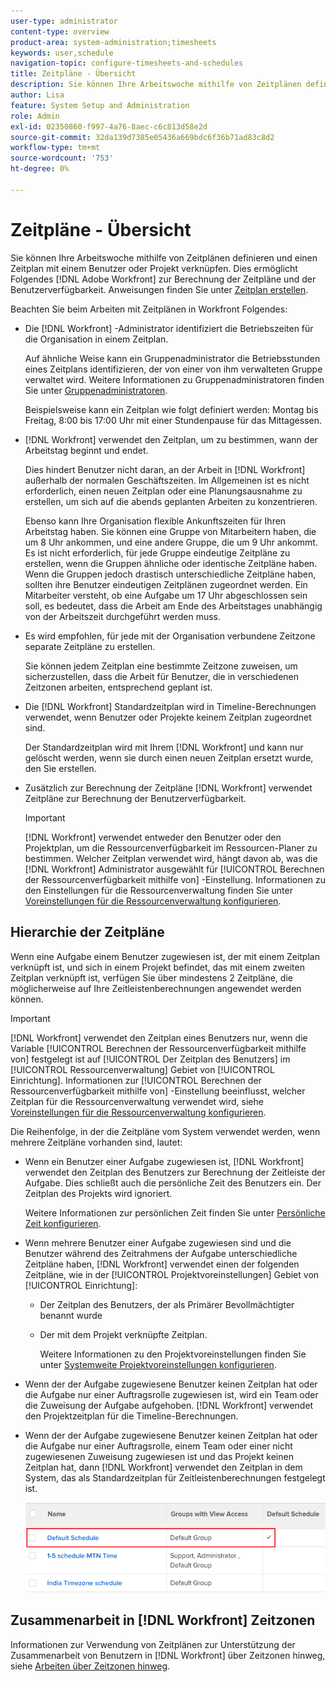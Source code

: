 ```yaml
---
user-type: administrator
content-type: overview
product-area: system-administration;timesheets
keywords: user,schedule
navigation-topic: configure-timesheets-and-schedules
title: Zeitpläne - Übersicht
description: Sie können Ihre Arbeitswoche mithilfe von Zeitplänen definieren. Sie können einen Zeitplan mit einem Benutzer oder einem Projekt verknüpfen. Dies ermöglicht Folgendes [!DNL Adobe Workfront] zur Berechnung der Zeitpläne und der Benutzerverfügbarkeit. Anweisungen finden Sie unter Zeitplan erstellen .
author: Lisa
feature: System Setup and Administration
role: Admin
exl-id: 02350860-f997-4a76-8aec-c6c813d58e2d
source-git-commit: 32da139d7385e05436a669bdc6f36b71ad83c8d2
workflow-type: tm+mt
source-wordcount: '753'
ht-degree: 0%

---
```


# Zeitpläne - Übersicht

<!-- Audited: 1/2024 -->

Sie können Ihre Arbeitswoche mithilfe von Zeitplänen definieren und einen Zeitplan mit einem Benutzer oder Projekt verknüpfen. Dies ermöglicht Folgendes [!DNL Adobe Workfront] zur Berechnung der Zeitpläne und der Benutzerverfügbarkeit. Anweisungen finden Sie unter [Zeitplan erstellen](../../../administration-and-setup/set-up-workfront/configure-timesheets-schedules/create-schedules.md).

Beachten Sie beim Arbeiten mit Zeitplänen in Workfront Folgendes:

* Die [!DNL Workfront] -Administrator identifiziert die Betriebszeiten für die Organisation in einem Zeitplan.

  Auf ähnliche Weise kann ein Gruppenadministrator die Betriebsstunden eines Zeitplans identifizieren, der von einer von ihm verwalteten Gruppe verwaltet wird. Weitere Informationen zu Gruppenadministratoren finden Sie unter [Gruppenadministratoren](../../../administration-and-setup/manage-groups/group-roles/group-administrators.md).

  Beispielsweise kann ein Zeitplan wie folgt definiert werden: Montag bis Freitag, 8:00 bis 17:00 Uhr mit einer Stundenpause für das Mittagessen.

* [!DNL Workfront] verwendet den Zeitplan, um zu bestimmen, wann der Arbeitstag beginnt und endet.

  Dies hindert Benutzer nicht daran, an der Arbeit in [!DNL Workfront] außerhalb der normalen Geschäftszeiten. Im Allgemeinen ist es nicht erforderlich, einen neuen Zeitplan oder eine Planungsausnahme zu erstellen, um sich auf die abends geplanten Arbeiten zu konzentrieren.

  Ebenso kann Ihre Organisation flexible Ankunftszeiten für Ihren Arbeitstag haben. Sie können eine Gruppe von Mitarbeitern haben, die um 8 Uhr ankommen, und eine andere Gruppe, die um 9 Uhr ankommt. Es ist nicht erforderlich, für jede Gruppe eindeutige Zeitpläne zu erstellen, wenn die Gruppen ähnliche oder identische Zeitpläne haben. Wenn die Gruppen jedoch drastisch unterschiedliche Zeitpläne haben, sollten ihre Benutzer eindeutigen Zeitplänen zugeordnet werden. Ein Mitarbeiter versteht, ob eine Aufgabe um 17 Uhr abgeschlossen sein soll, es bedeutet, dass die Arbeit am Ende des Arbeitstages unabhängig von der Arbeitszeit durchgeführt werden muss.

* Es wird empfohlen, für jede mit der Organisation verbundene Zeitzone separate Zeitpläne zu erstellen.

  Sie können jedem Zeitplan eine bestimmte Zeitzone zuweisen, um sicherzustellen, dass die Arbeit für Benutzer, die in verschiedenen Zeitzonen arbeiten, entsprechend geplant ist.

* Die [!DNL Workfront] Standardzeitplan wird in Timeline-Berechnungen verwendet, wenn Benutzer oder Projekte keinem Zeitplan zugeordnet sind.

  Der Standardzeitplan wird mit Ihrem [!DNL Workfront] und kann nur gelöscht werden, wenn sie durch einen neuen Zeitplan ersetzt wurde, den Sie erstellen.

* Zusätzlich zur Berechnung der Zeitpläne [!DNL Workfront] verwendet Zeitpläne zur Berechnung der Benutzerverfügbarkeit.

  >[!IMPORTANT]
  >
  >[!DNL Workfront] verwendet entweder den Benutzer oder den Projektplan, um die Ressourcenverfügbarkeit im Ressourcen-Planer zu bestimmen. Welcher Zeitplan verwendet wird, hängt davon ab, was die [!DNL Workfront] Administrator ausgewählt für [!UICONTROL Berechnen der Ressourcenverfügbarkeit mithilfe von] -Einstellung. Informationen zu den Einstellungen für die Ressourcenverwaltung finden Sie unter [Voreinstellungen für die Ressourcenverwaltung konfigurieren](../../../administration-and-setup/set-up-workfront/configure-system-defaults/configure-resource-mgmt-preferences.md).

## Hierarchie der Zeitpläne

Wenn eine Aufgabe einem Benutzer zugewiesen ist, der mit einem Zeitplan verknüpft ist, und sich in einem Projekt befindet, das mit einem zweiten Zeitplan verknüpft ist, verfügen Sie über mindestens 2 Zeitpläne, die möglicherweise auf Ihre Zeitleistenberechnungen angewendet werden können.

>[!IMPORTANT]
>
>[!DNL Workfront] verwendet den Zeitplan eines Benutzers nur, wenn die Variable [!UICONTROL Berechnen der Ressourcenverfügbarkeit mithilfe von] festgelegt ist auf [!UICONTROL Der Zeitplan des Benutzers] im [!UICONTROL Ressourcenverwaltung] Gebiet von [!UICONTROL Einrichtung]. Informationen zur [!UICONTROL Berechnen der Ressourcenverfügbarkeit mithilfe von] -Einstellung beeinflusst, welcher Zeitplan für die Ressourcenverwaltung verwendet wird, siehe [Voreinstellungen für die Ressourcenverwaltung konfigurieren](../../../administration-and-setup/set-up-workfront/configure-system-defaults/configure-resource-mgmt-preferences.md).

Die Reihenfolge, in der die Zeitpläne vom System verwendet werden, wenn mehrere Zeitpläne vorhanden sind, lautet:

* Wenn ein Benutzer einer Aufgabe zugewiesen ist, [!DNL Workfront] verwendet den Zeitplan des Benutzers zur Berechnung der Zeitleiste der Aufgabe. Dies schließt auch die persönliche Zeit des Benutzers ein. Der Zeitplan des Projekts wird ignoriert.

  Weitere Informationen zur persönlichen Zeit finden Sie unter [Persönliche Zeit konfigurieren](../../../workfront-basics/manage-your-account-and-profile/configuring-your-user-profile/personal-time-overview.md).

* Wenn mehrere Benutzer einer Aufgabe zugewiesen sind und die Benutzer während des Zeitrahmens der Aufgabe unterschiedliche Zeitpläne haben, [!DNL Workfront] verwendet einen der folgenden Zeitpläne, wie in der [!UICONTROL Projektvoreinstellungen] Gebiet von [!UICONTROL Einrichtung]:

   * Der Zeitplan des Benutzers, der als Primärer Bevollmächtigter benannt wurde
   * Der mit dem Projekt verknüpfte Zeitplan.

     Weitere Informationen zu den Projektvoreinstellungen finden Sie unter [Systemweite Projektvoreinstellungen konfigurieren](../../../administration-and-setup/set-up-workfront/configure-system-defaults/set-project-preferences.md).

* Wenn der der Aufgabe zugewiesene Benutzer keinen Zeitplan hat oder die Aufgabe nur einer Auftragsrolle zugewiesen ist, wird ein Team oder die Zuweisung der Aufgabe aufgehoben. [!DNL Workfront] verwendet den Projektzeitplan für die Timeline-Berechnungen.
* Wenn der der Aufgabe zugewiesene Benutzer keinen Zeitplan hat oder die Aufgabe nur einer Auftragsrolle, einem Team oder einer nicht zugewiesenen Zuweisung zugewiesen ist und das Projekt keinen Zeitplan hat, dann [!DNL Workfront] verwendet den Zeitplan in dem System, das als Standardzeitplan für Zeitleistenberechnungen festgelegt ist.

  ![](assets/default-schedule.png)

## Zusammenarbeit in [!DNL Workfront] Zeitzonen

Informationen zur Verwendung von Zeitplänen zur Unterstützung der Zusammenarbeit von Benutzern in [!DNL Workfront] über Zeitzonen hinweg, siehe [Arbeiten über Zeitzonen hinweg](../../../workfront-basics/tips-tricks-and-troubleshooting/working-across-timezones.md).
